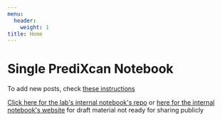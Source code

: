 ```yaml
---
menu:
  header:
    weight: 1
title: Home
---
```


# Single PrediXcan Notebook


To add new posts, check [these instructions](https://lab-notes.hakyimlab.org/post/2021/06/16/creating-a-new-post/)

[Click here for the lab's internal notebook's repo](https://github.com/hakyimlab/web-internal-notes) or [here for the internal notebook's website](http://internal-notes.hakyimlab.org) for draft material not ready for sharing publicly 
